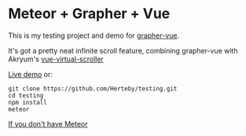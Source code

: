 # Meteor + Grapher + Vue
This is my testing project and demo for [grapher-vue](https://github.com/Herteby/grapher-vue).

It's got a pretty neat infinite scroll feature, combining grapher-vue with Akryum's [vue-virtual-scroller](https://github.com/Akryum/vue-virtual-scroller)

[Live demo](https://dev.herte.by/) or:
```
git clone https://github.com/Herteby/testing.git
cd testing
npm install
meteor
```
[If you don't have Meteor](https://www.meteor.com/install)